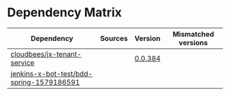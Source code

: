 # Dependency Matrix

Dependency | Sources | Version | Mismatched versions
---------- | ------- | ------- | -------------------
[cloudbees/jx-tenant-service](https://github.com/cloudbees/jx-tenant-service) |  | [0.0.384](https://github.com/cloudbees/jx-tenant-service/releases/tag/v0.0.384) | 
[jenkins-x-bot-test/bdd-spring-1579186591](https://github.com/jenkins-x-bot-test/bdd-spring-1579186591.git) |  | []() | 
